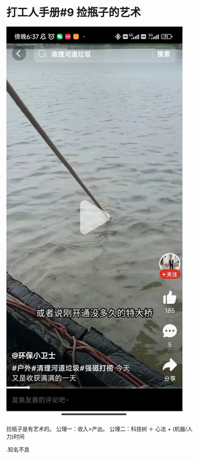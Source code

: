 # 打工人手册#9 捡瓶子的艺术

 ![](img/324f9210-8f35-4499-8ec4-db462c501a02.jpg)
 
捡瓶子是有艺术的。
公理一：收入>产出。
公理二：科技树 ＋ 心法 + (机器/人力)时间

.知名不具